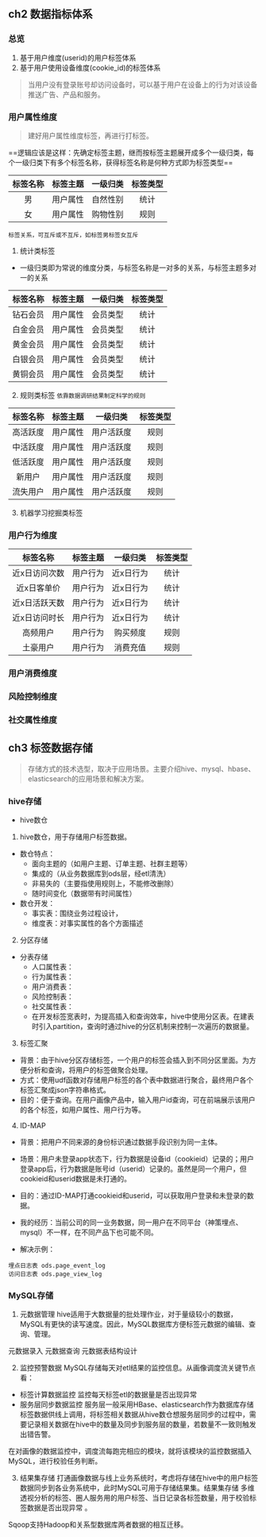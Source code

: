 

## ch2 数据指标体系

### 总览
1. 基于用户维度(userid)的用户标签体系
2. 基于用户使用设备维度(cookie_id)的标签体系
> 当用户没有登录账号却访问设备时，可以基于用户在设备上的行为对该设备推送广告、产品和服务。

### 用户属性维度
> 建好用户属性维度标签，再进行打标签。


 ==逻辑应该是这样：先确定标签主题，继而按标签主题展开成多个一级归类，每个一级归类下有多个标签名称，获得标签名称是何种方式即为标签类型==

| 标签名称 | 标签主题 | 一级归类 | 标签类型 |
| :---: | :---: | :---: | :---: |
| 男 | 用户属性 | 自然性别 | 统计 |
| 女 | 用户属性 | 购物性别 | 规则 |

`标签关系，可互斥或不互斥，如标签男标签女互斥`

1. 统计类标签
- 一级归类即为常说的维度分类，与标签名称是一对多的关系，与标签主题多对一的关系

| 标签名称 | 标签主题 | 一级归类 | 标签类型 |
| :---: | :---: | :---: | :---: |
| 钻石会员 | 用户属性 | 会员类型 | 统计 |
| 白金会员 | 用户属性 | 会员类型 | 统计 |
| 黄金会员 | 用户属性 | 会员类型 | 统计 |
| 白银会员 | 用户属性 | 会员类型 | 统计 |
| 黄铜会员 | 用户属性 | 会员类型 | 统计 |


2. 规则类标签
`依靠数据调研结果制定科学的规则`

| 标签名称 | 标签主题 | 一级归类 | 标签类型 |
| :---: | :---: | :---: | :---: |
| 高活跃度 | 用户属性 | 用户活跃度 | 规则 |
| 中活跃度 | 用户属性 | 用户活跃度 | 规则 |
| 低活跃度 | 用户属性 | 用户活跃度 | 规则 |
| 新用户 | 用户属性 | 用户活跃度 | 规则 |
| 流失用户 | 用户属性 | 用户活跃度 | 规则 |

3. 机器学习挖掘类标签

### 用户行为维度


| 标签名称 | 标签主题 | 一级归类 | 标签类型 |
| :---: | :---: | :---: | :---: |
| 近x日访问次数 | 用户行为 | 近x日行为 | 统计 |
| 近x日客单价 | 用户行为 | 近x日行为 | 统计 |
| 近x日活跃天数 | 用户行为 | 近x日行为 | 统计 |
| 近x日访问时长 | 用户行为 | 近x日行为 | 统计 |
| 高频用户 | 用户行为 | 购买频度 | 规则 |
| 土豪用户 | 用户行为 | 消费充值 | 规则 |


### 用户消费维度

### 风险控制维度

### 社交属性维度


## ch3 标签数据存储
> 存储方式的技术选型，取决于应用场景。主要介绍hive、mysql、hbase、elasticsearch的应用场景和解决方案。

### hive存储
- hive数仓
1. hive数仓，用于存储用户标签数据。
- 数仓特点：
  - 面向主题的（如用户主题、订单主题、社群主题等）
  - 集成的（从业务数据库到ods层，经etl清洗）
  - 非易失的（主要指使用规则上，不能修改删除）
  - 随时间变化（数据带有时间属性）
- 数仓开发：
  - 事实表：围绕业务过程设计，
  - 维度表：对事实属性的各个方面描述
  
2. 分区存储
- 分表存储
  - 人口属性表：
  - 行为属性表：
  - 用户消费表：
  - 风险控制表：
  - 社交属性表：
  - 在开发标签宽表时，为提高插入和查询效率，hive中使用分区表。在建表时引入partition，查询时通过hive的分区机制来控制一次遍历的数据量。
  
3. 标签汇聚
- 背景：由于hive分区存储标签，一个用户的标签会插入到不同分区里面。为方便分析和查询，将用户的标签做聚合处理。
- 方式：使用udf函数对存储用户标签的各个表中数据进行聚合，最终用户各个标签汇聚成json字符串格式。
- 目的：便于查询。在用户画像产品中，输入用户id查询，可在前端展示该用户的各个标签，如用户属性、用户行为等。

4. ID-MAP
- 背景：把用户不同来源的身份标识通过数据手段识别为同一主体。
- 场景：用户未登录app状态下，行为数据是设备id（cookieid）记录的；用户登录app后，行为数据是账号id（userid）记录的。虽然是同一个用户，但cookieid和userid数据是未打通的。
- 目的：通过ID-MAP打通cookieid和userid，可以获取用户登录和未登录的数据。
- 我的经历：当前公司的同一业务数据，同一用户在不同平台（神策埋点、mysql）不一样，在不同产品下也可能不同。

- 解决示例：
```
埋点日志表 ods.page_event_log
访问日志表 ods.page_view_log
```

### MySQL存储
1. 元数据管理
hive适用于大数据量的批处理作业，对于量级较小的数据，MySQL有更快的读写速度。因此，MySQL数据库方便标签元数据的编辑、查询、管理。

元数据录入
元数据查询
元数据表结构设计

2. 监控预警数据
MySQL存储每天对etl结果的监控信息。从画像调度流关键节点看：
- 标签计算数据监控
监控每天标签etl的数据量是否出现异常
- 服务层同步数据监控
服务层一般采用HBase、elasticsearch作为数据库存储标签数据供线上调用，将标签相关数据从hive数仓想服务层同步的过程中，需要记录相关数据在hive中的数量及同步到服务层的数量，若数量不一致则触发出错告警。

在对画像的数据监控中，调度流每跑完相应的模块，就将该模块的监控数据插入MySQL，进行校验任务判断。

3. 结果集存储
打通画像数据与线上业务系统时，考虑将存储在hive中的用户标签数据同步到各业务系统中，此时MySQL可用于存储结果集。结果集存储 多维透视分析的标签、圈人服务用的用户标签、当日记录各标签数量，用于校验标签数据是否出现异常 。

Sqoop支持Hadoop和关系型数据库两者数据的相互迁移。








  







